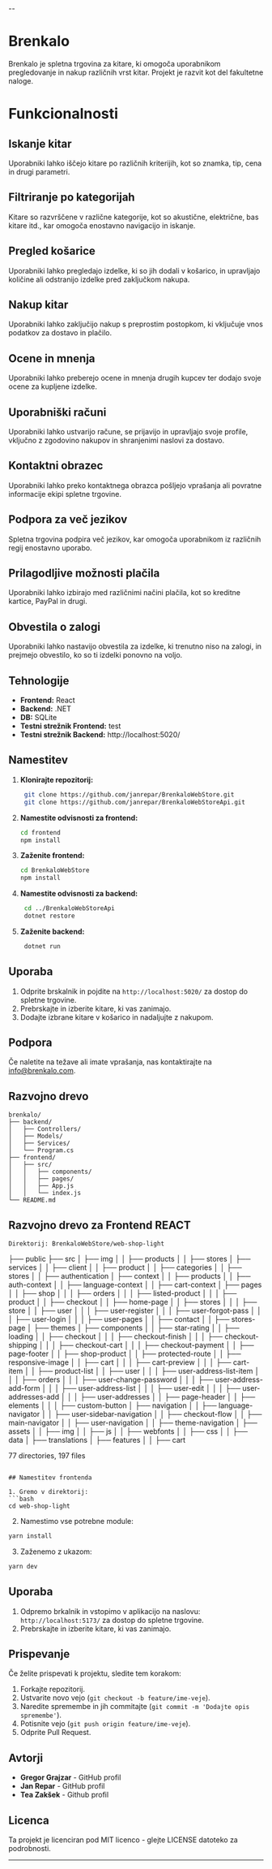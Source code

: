 --
# Brenkalo

Brenkalo je spletna trgovina za kitare, ki omogoča uporabnikom pregledovanje in nakup različnih vrst kitar. Projekt je razvit kot del fakultetne naloge.

# Funkcionalnosti

## Iskanje kitar
Uporabniki lahko iščejo kitare po različnih kriterijih, kot so znamka, tip, cena in drugi parametri.

## Filtriranje po kategorijah
Kitare so razvrščene v različne kategorije, kot so akustične, električne, bas kitare itd., kar omogoča enostavno navigacijo in iskanje.

## Pregled košarice
Uporabniki lahko pregledajo izdelke, ki so jih dodali v košarico, in upravljajo količine ali odstranijo izdelke pred zaključkom nakupa.

## Nakup kitar
Uporabniki lahko zaključijo nakup s preprostim postopkom, ki vključuje vnos podatkov za dostavo in plačilo.

## Ocene in mnenja
Uporabniki lahko preberejo ocene in mnenja drugih kupcev ter dodajo svoje ocene za kupljene izdelke.

## Uporabniški računi
Uporabniki lahko ustvarijo račune, se prijavijo in upravljajo svoje profile, vključno z zgodovino nakupov in shranjenimi naslovi za dostavo.

## Kontaktni obrazec
Uporabniki lahko preko kontaktnega obrazca pošljejo vprašanja ali povratne informacije ekipi spletne trgovine.

## Podpora za več jezikov
Spletna trgovina podpira več jezikov, kar omogoča uporabnikom iz različnih regij enostavno uporabo.

## Prilagodljive možnosti plačila
Uporabniki lahko izbirajo med različnimi načini plačila, kot so kreditne kartice, PayPal in drugi.

## Obvestila o zalogi
Uporabniki lahko nastavijo obvestila za izdelke, ki trenutno niso na zalogi, in prejmejo obvestilo, ko so ti izdelki ponovno na voljo.

## Tehnologije

- **Frontend:** React
- **Backend:** .NET
- **DB:** SQLite
- **Testni strežnik Frontend:** test
- **Testni strežnik Backend:** http://localhost:5020/ 

## Namestitev

1. **Klonirajte repozitorij:**
   ```bash
    git clone https://github.com/janrepar/BrenkaloWebStore.git
    git clone https://github.com/janrepar/BrenkaloWebStoreApi.git
   ```
2. **Namestite odvisnosti za frontend:**
   ```bash
   cd frontend
   npm install
   ```

3. **Zaženite frontend:**
    ```bash
    cd BrenkaloWebStore
    npm install
    ```

4. **Namestite odvisnosti za backend:**
   ```bash
    cd ../BrenkaloWebStoreApi
    dotnet restore
   ```
5. **Zaženite backend:**
   ```bash  
    dotnet run
   ```

## Uporaba

1. Odprite brskalnik in pojdite na `http://localhost:5020/` za dostop do spletne trgovine.
2. Prebrskajte in izberite kitare, ki vas zanimajo.
3. Dodajte izbrane kitare v košarico in nadaljujte z nakupom.

## Podpora

Če naletite na težave ali imate vprašanja, nas kontaktirajte na info@brenkalo.com.

## Razvojno drevo

```plaintext
brenkalo/
├── backend/
│   ├── Controllers/
│   ├── Models/
│   ├── Services/
│   └── Program.cs
├── frontend/
│   ├── src/
│   │   ├── components/
│   │   ├── pages/
│   │   ├── App.js
│   │   └── index.js
└── README.md
```

## Razvojno drevo za Frontend REACT



```plaintext
Direktorij: BrenkaloWebStore/web-shop-light

```
├── public
├── src
│   ├── img
│   │   ├── products
│   │   ├── stores
│   ├── services
│   │   ├── client
│   │   ├── product
│   │   ├── categories
│   │   ├── stores
│   │   ├── authentication
│   ├── context
│   │   ├── products
│   │   ├── auth-context
│   │   ├── language-context
│   │   ├── cart-context
│   ├── pages
│   │   ├── shop
│   │   │   ├── orders
│   │   │   ├── listed-product
│   │   │   ├── product
│   │   ├── checkout
│   │   ├── home-page
│   │   ├── stores
│   │   │   ├── store
│   │   ├── user
│   │   │   ├── user-register
│   │   │   ├── user-forgot-pass
│   │   │   ├── user-login
│   │   │   ├── user-pages
│   │   ├── contact
│   │   ├── stores-page
│   ├── themes
│   ├── components
│   │   ├── star-rating
│   │   ├── loading
│   │   ├── checkout
│   │   │   ├── checkout-finish
│   │   │   ├── checkout-shipping
│   │   │   ├── checkout-cart
│   │   │   ├── checkout-payment
│   │   ├── page-footer
│   │   ├── shop-product
│   │   ├── protected-route
│   │   ├── responsive-image
│   │   ├── cart
│   │   │   ├── cart-preview
│   │   │   ├── cart-item
│   │   ├── product-list
│   │   ├── user
│   │   │   ├── user-address-list-item
│   │   │   ├── orders
│   │   │   ├── user-change-password
│   │   │   ├── user-address-add-form
│   │   │   ├── user-address-list
│   │   │   ├── user-edit
│   │   │   ├── user-addresses-add
│   │   │   ├── user-addresses
│   │   ├── page-header
│   │   ├── elements
│   │   │   ├── custom-button
│   ├── navigation
│   │   ├── language-navigator
│   │   ├── user-sidebar-navigation
│   │   ├── checkout-flow
│   │   ├── main-navigator
│   │   ├── user-navigation
│   │   ├── theme-navigation
│   ├── assets
│   │   ├── img
│   │   ├── js
│   │   ├── webfonts
│   │   ├── css
│   │   ├── data
│   ├── translations
│   ├── features
│   │   ├── cart


77 directories, 197 files

```

## Namestitev frontenda

1. Gremo v direktorij:
```bash
cd web-shop-light
```

2. Namestimo vse potrebne module:
```bash
yarn install
```

3. Zaženemo z ukazom:
```bash
yarn dev
```



## Uporaba

1. Odpremo brkalnik in vstopimo v aplikacijo na naslovu: `http://localhost:5173/` za dostop do spletne trgovine.
2. Prebrskajte in izberite kitare, ki vas zanimajo.



## Prispevanje

Če želite prispevati k projektu, sledite tem korakom:

1. Forkajte repozitorij.
2. Ustvarite novo vejo (`git checkout -b feature/ime-veje`).
3. Naredite spremembe in jih commitajte (`git commit -m 'Dodajte opis spremembe'`).
4. Potisnite vejo (`git push origin feature/ime-veje`).
5. Odprite Pull Request.

## Avtorji

- **Gregor Grajzar** - GitHub profil
- **Jan Repar** - GitHub profil
- **Tea Zakšek** - Github profil

## Licenca

Ta projekt je licenciran pod MIT licenco - glejte LICENSE datoteko za podrobnosti.

---
